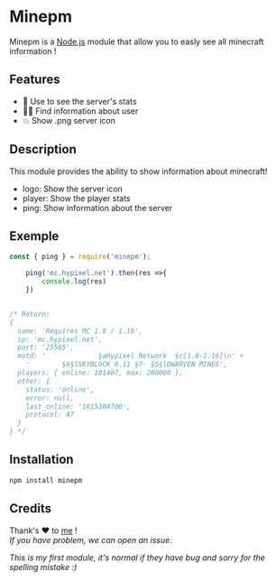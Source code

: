 # Minepm

Minepm is a [Node.js](https://nodejs.org) module that allow you to easly see all minecraft information !


## Features

-   💾 Use to see the server's stats
-   👨‍🎓 Find information about user
-   💥 Show .png server icon

## Description

This module provides the ability to show information about minecraft!
- logo: Show the server icon
- player: Show the player stats
- ping: Show information about the server

## Exemple
```js
const { ping } = require('minepm');

    ping('mc.hypixel.net').then(res =>{
        console.log(res)
    })


/* Return: 
{
  name: 'Requires MC 1.8 / 1.16',
  ip: 'mc.hypixel.net',
  port: '25565',
  motd: '             §aHypixel Network  §c[1.8-1.16]\n' +
    '        §6§lSKYBLOCK 0.11 §7- §5§lDWARVEN MINES',    
  players: { online: 101407, max: 200000 },
  other: {
    status: 'online',
    error: null,
    last_online: '1615304700',
    protocol: 47
  }
} */
```

## Installation

```js
npm install minepm
```


## Credits

Thank's ♥ to [me](https://github.com/TapsHTS) !<br>
*If you have problem, we can open an issue.* <br>

*This is my first module, it's normal if they have bug and sorry for the spelling mistake :)*
